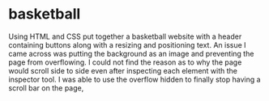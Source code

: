 # basketball
Using HTML and CSS put together a basketball website with a header containing buttons along with a resizing and positioning text. An issue I came across was putting the background as an image and preventing the page from overflowing. I could not find the reason as to why the page would scroll side to side even after inspecting each element with the inspector tool. I was able to use the overflow hidden to finally stop having a scroll bar on the page,
